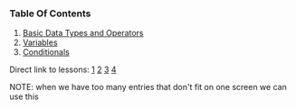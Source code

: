 ### Table Of Contents

1. [Basic Data Types and Operators](#basic-data-types)
2. [Variables](#variables)
3. [Conditionals](#if)

Direct link to lessons: [1](#lesson1) [2](#lesson2) [3](#lesson3) [4](#lesson4)

NOTE: when we have too many entries that don't fit on one screen we can use this <!-- .slide: style="font-size:80%" -->
